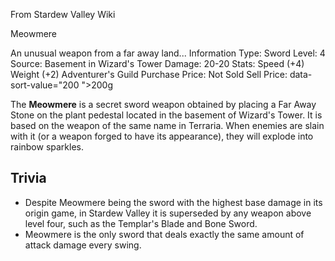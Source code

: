 From Stardew Valley Wiki

Meowmere

An unusual weapon from a far away land... Information Type: Sword Level: 4 Source: Basement in Wizard's Tower Damage: 20-20 Stats: Speed (+4) Weight (+2) Adventurer's Guild Purchase Price: Not Sold Sell Price: data-sort-value="200 "&gt;200g

The **Meowmere** is a secret sword weapon obtained by placing a Far Away Stone on the plant pedestal located in the basement of Wizard's Tower. It is based on the weapon of the same name in Terraria. When enemies are slain with it (or a weapon forged to have its appearance), they will explode into rainbow sparkles.

## Trivia

- Despite Meowmere being the sword with the highest base damage in its origin game, in Stardew Valley it is superseded by any weapon above level four, such as the Templar's Blade and Bone Sword.
- Meowmere is the only sword that deals exactly the same amount of attack damage every swing.